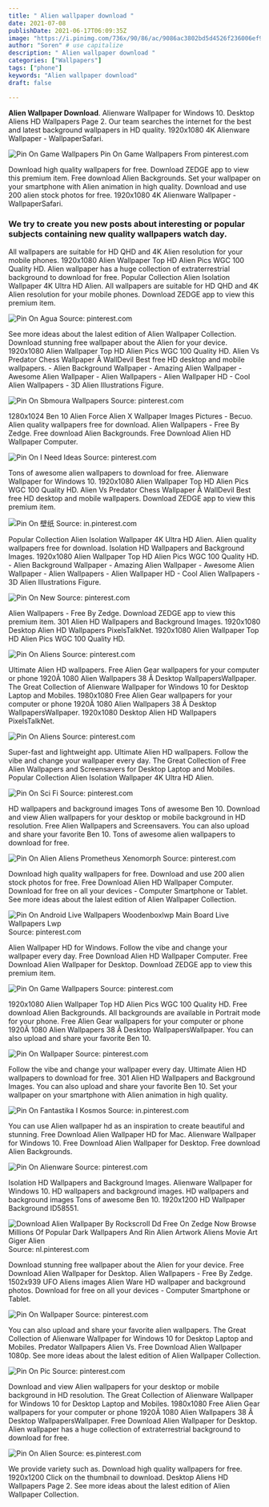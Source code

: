 ```yaml
---
title: " Alien wallpaper download "
date: 2021-07-08
publishDate: 2021-06-17T06:09:35Z
image: "https://i.pinimg.com/736x/90/86/ac/9086ac3802bd5d4526f236006ef99690.jpg"
author: "Soren" # use capitalize
description: " Alien wallpaper download "
categories: ["Wallpapers"]
tags: ["phone"]
keywords: "Alien wallpaper download"
draft: false

---
```



**Alien Wallpaper Download**. Alienware Wallpaper for Windows 10. Desktop Aliens HD Wallpapers Page 2. Our team searches the internet for the best and latest background wallpapers in HD quality. 1920x1080 4K Alienware Wallpaper - WallpaperSafari.

![Pin On Game Wallpapers](https://i.pinimg.com/originals/83/33/88/833388d8248dd8459e23c16dfae72f8e.jpg "Pin On Game Wallpapers")
Pin On Game Wallpapers From pinterest.com


Download high quality wallpapers for free. Download ZEDGE app to view this premium item. Free download Alien Backgrounds. Set your wallpaper on your smartphone with Alien animation in high quality. Download and use 200 alien stock photos for free. 1920x1080 4K Alienware Wallpaper - WallpaperSafari.

### We try to create you new posts about interesting or popular subjects containing new quality wallpapers watch day.

All wallpapers are suitable for HD QHD and 4K Alien resolution for your mobile phones. 1920x1080 Alien Wallpaper Top HD Alien Pics WGC 100 Quality HD. Alien wallpaper has a huge collection of extraterrestrial background to download for free. Popular Collection Alien Isolation Wallpaper 4K Ultra HD Alien. All wallpapers are suitable for HD QHD and 4K Alien resolution for your mobile phones. Download ZEDGE app to view this premium item.


![Pin On Agua](https://i.pinimg.com/originals/0f/91/1a/0f911a191ea1fda35790e4235e3bf9c3.jpg "Pin On Agua")
Source: pinterest.com

See more ideas about the lalest edition of Alien Wallpaper Collection. Download stunning free wallpaper about the Alien for your device. 1920x1080 Alien Wallpaper Top HD Alien Pics WGC 100 Quality HD. Alien Vs Predator Chess Wallpaper Â WallDevil Best free HD desktop and mobile wallpapers. - Alien Background Wallpaper - Amazing Alien Wallpaper - Awesome Alien Wallpaper - Alien Wallpapers - Alien Wallpaper HD - Cool Alien Wallpapers - 3D Alien Illustrations Figure.

![Pin On Sbmoura Wallpapers](https://i.pinimg.com/originals/e5/70/25/e57025bd0b5c6e721278509b492d2a39.jpg "Pin On Sbmoura Wallpapers")
Source: pinterest.com

1280x1024 Ben 10 Alien Force Alien X Wallpaper Images Pictures - Becuo. Alien quality wallpapers free for download. Alien Wallpapers - Free By Zedge. Free download Alien Backgrounds. Free Download Alien HD Wallpaper Computer.

![Pin On I Need Ideas](https://i.pinimg.com/564x/5a/cc/7f/5acc7f88270baf4794d018fe384ad2fd.jpg "Pin On I Need Ideas")
Source: pinterest.com

Tons of awesome alien wallpapers to download for free. Alienware Wallpaper for Windows 10. 1920x1080 Alien Wallpaper Top HD Alien Pics WGC 100 Quality HD. Alien Vs Predator Chess Wallpaper Â WallDevil Best free HD desktop and mobile wallpapers. Download ZEDGE app to view this premium item.

![Pin On 壁纸](https://i.pinimg.com/736x/a4/c7/d7/a4c7d703ddc15e54ff6e3ae56ebc9d7b.jpg "Pin On 壁纸")
Source: in.pinterest.com

Popular Collection Alien Isolation Wallpaper 4K Ultra HD Alien. Alien quality wallpapers free for download. Isolation HD Wallpapers and Background Images. 1920x1080 Alien Wallpaper Top HD Alien Pics WGC 100 Quality HD. - Alien Background Wallpaper - Amazing Alien Wallpaper - Awesome Alien Wallpaper - Alien Wallpapers - Alien Wallpaper HD - Cool Alien Wallpapers - 3D Alien Illustrations Figure.

![Pin On New](https://i.pinimg.com/originals/7c/e9/ab/7ce9abffd9b5bcd985acaffb11fd4afe.jpg "Pin On New")
Source: pinterest.com

Alien Wallpapers - Free By Zedge. Download ZEDGE app to view this premium item. 301 Alien HD Wallpapers and Background Images. 1920x1080 Desktop Alien HD Wallpapers PixelsTalkNet. 1920x1080 Alien Wallpaper Top HD Alien Pics WGC 100 Quality HD.

![Pin On Aliens](https://i.pinimg.com/originals/55/0f/2e/550f2e371a911760dc157c1f6f68e03e.jpg "Pin On Aliens")
Source: pinterest.com

Ultimate Alien HD wallpapers. Free Alien Gear wallpapers for your computer or phone 1920Ã 1080 Alien Wallpapers 38 Â Desktop WallpapersWallpaper. The Great Collection of Alienware Wallpaper for Windows 10 for Desktop Laptop and Mobiles. 1980x1080 Free Alien Gear wallpapers for your computer or phone 1920Ã 1080 Alien Wallpapers 38 Â Desktop WallpapersWallpaper. 1920x1080 Desktop Alien HD Wallpapers PixelsTalkNet.

![Pin On Aliens](https://i.pinimg.com/originals/27/d4/e0/27d4e071b55c919bfbb20063acdf3523.png "Pin On Aliens")
Source: pinterest.com

Super-fast and lightweight app. Ultimate Alien HD wallpapers. Follow the vibe and change your wallpaper every day. The Great Collection of Free Alien Wallpapers and Screensavers for Desktop Laptop and Mobiles. Popular Collection Alien Isolation Wallpaper 4K Ultra HD Alien.

![Pin On Sci Fi](https://i.pinimg.com/originals/f6/b2/16/f6b2166f60347257ac8efa0174e59373.jpg "Pin On Sci Fi")
Source: pinterest.com

HD wallpapers and background images Tons of awesome Ben 10. Download and view Alien wallpapers for your desktop or mobile background in HD resolution. Free Alien Wallpapers and Screensavers. You can also upload and share your favorite Ben 10. Tons of awesome alien wallpapers to download for free.

![Pin On Alien Aliens Prometheus Xenomorph](https://i.pinimg.com/originals/70/bd/c3/70bdc3248a1632d548f3610f0fe32821.jpg "Pin On Alien Aliens Prometheus Xenomorph")
Source: pinterest.com

Download high quality wallpapers for free. Download and use 200 alien stock photos for free. Free Download Alien HD Wallpaper Computer. Download for free on all your devices - Computer Smartphone or Tablet. See more ideas about the lalest edition of Alien Wallpaper Collection.

![Pin On Android Live Wallpapers Woodenboxlwp Main Board Live Wallpapers Lwp](https://i.pinimg.com/736x/6c/92/e9/6c92e989cb366a1aa498f6d8d4a2d1f5.jpg "Pin On Android Live Wallpapers Woodenboxlwp Main Board Live Wallpapers Lwp")
Source: pinterest.com

Alien Wallpaper HD for Windows. Follow the vibe and change your wallpaper every day. Free Download Alien HD Wallpaper Computer. Free Download Alien Wallpaper for Desktop. Download ZEDGE app to view this premium item.

![Pin On Game Wallpapers](https://i.pinimg.com/originals/83/33/88/833388d8248dd8459e23c16dfae72f8e.jpg "Pin On Game Wallpapers")
Source: pinterest.com

1920x1080 Alien Wallpaper Top HD Alien Pics WGC 100 Quality HD. Free download Alien Backgrounds. All backgrounds are available in Portrait mode for your phone. Free Alien Gear wallpapers for your computer or phone 1920Ã 1080 Alien Wallpapers 38 Â Desktop WallpapersWallpaper. You can also upload and share your favorite Ben 10.

![Pin On Wallpaper](https://i.pinimg.com/564x/23/03/c3/2303c3037ada0b606c651a4a40fee729.jpg "Pin On Wallpaper")
Source: pinterest.com

Follow the vibe and change your wallpaper every day. Ultimate Alien HD wallpapers to download for free. 301 Alien HD Wallpapers and Background Images. You can also upload and share your favorite Ben 10. Set your wallpaper on your smartphone with Alien animation in high quality.

![Pin On Fantastika I Kosmos](https://i.pinimg.com/736x/a1/ff/08/a1ff0837d3339c89200188775bdaf1bc.jpg "Pin On Fantastika I Kosmos")
Source: in.pinterest.com

You can use Alien wallpaper hd as an inspiration to create beautiful and stunning. Free Download Alien Wallpaper HD for Mac. Alienware Wallpaper for Windows 10. Free Download Alien Wallpaper for Desktop. Free download Alien Backgrounds.

![Pin On Alienware](https://i.pinimg.com/originals/a0/71/5a/a0715adefabb339d559b14428aca90dd.jpg "Pin On Alienware")
Source: pinterest.com

Isolation HD Wallpapers and Background Images. Alienware Wallpaper for Windows 10. HD wallpapers and background images. HD wallpapers and background images Tons of awesome Ben 10. 1920x1200 HD Wallpaper Background ID58551.

![Download Alien Wallpaper By Rockscroll Dd Free On Zedge Now Browse Millions Of Popular Dark Wallpapers And Rin Alien Artwork Aliens Movie Art Giger Alien](https://i.pinimg.com/736x/b4/ca/70/b4ca70952a723daaa5bdf489fa4d3016.jpg "Download Alien Wallpaper By Rockscroll Dd Free On Zedge Now Browse Millions Of Popular Dark Wallpapers And Rin Alien Artwork Aliens Movie Art Giger Alien")
Source: nl.pinterest.com

Download stunning free wallpaper about the Alien for your device. Free Download Alien Wallpaper for Desktop. Alien Wallpapers - Free By Zedge. 1502x939 UFO Aliens images Alien Ware HD wallpaper and background photos. Download for free on all your devices - Computer Smartphone or Tablet.

![Pin On Wallpaper](https://i.pinimg.com/originals/e1/37/66/e13766a66d06cb76327430e71046a4c0.jpg "Pin On Wallpaper")
Source: pinterest.com

You can also upload and share your favorite alien wallpapers. The Great Collection of Alienware Wallpaper for Windows 10 for Desktop Laptop and Mobiles. Predator Wallpapers Alien Vs. Free Download Alien Wallpaper 1080p. See more ideas about the lalest edition of Alien Wallpaper Collection.

![Pin On Pic](https://i.pinimg.com/originals/5a/58/b2/5a58b220950b983b47f762baad6e7e10.jpg "Pin On Pic")
Source: pinterest.com

Download and view Alien wallpapers for your desktop or mobile background in HD resolution. The Great Collection of Alienware Wallpaper for Windows 10 for Desktop Laptop and Mobiles. 1980x1080 Free Alien Gear wallpapers for your computer or phone 1920Ã 1080 Alien Wallpapers 38 Â Desktop WallpapersWallpaper. Free Download Alien Wallpaper for Desktop. Alien wallpaper has a huge collection of extraterrestrial background to download for free.

![Pin On Alien](https://i.pinimg.com/736x/90/86/ac/9086ac3802bd5d4526f236006ef99690.jpg "Pin On Alien")
Source: es.pinterest.com

We provide variety such as. Download high quality wallpapers for free. 1920x1200 Click on the thumbnail to download. Desktop Aliens HD Wallpapers Page 2. See more ideas about the lalest edition of Alien Wallpaper Collection.

